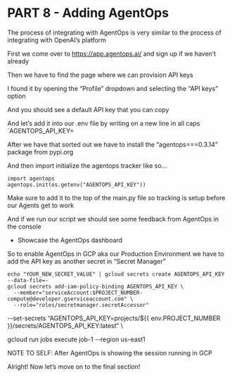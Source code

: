 # PART 8 - Adding AgentOps

The process of integrating with AgentOps is very similar to the process of integrating with OpenAI’s platform

First we come over to https://app.agentops.ai/ and sign up if we haven’t already

Then we have to find the page where we can provision API keys

I found it by opening the “Profile” dropdown and selecting the “API keys” option

And you should see a default API key that you can copy

And let’s add it into our .env file by writing on a new line in all caps `AGENTOPS_API_KEY=

After we have that sorted out we have to install the “agentops===0.3.14” package from pypi.org

And then import initialize the agentops tracker like so…

```
import agentops
agentops.init(os.getenv("AGENTOPS_API_KEY"))
```

Make sure to add it to the top of the main.py file so tracking is setup before our Agents get to work

And if we run our script we should see some feedback from AgentOps in the console

- Showcase the AgentOps dashboard

So to enable AgentOps in GCP aka our Production Environment we have to add the API key as another secret in “Secret Manager”

```
echo "YOUR_NEW_SECRET_VALUE" | gcloud secrets create AGENTOPS_API_KEY --data-file=-
gcloud secrets add-iam-policy-binding AGENTOPS_API_KEY \
  --member="serviceAccount:$PROJECT_NUMBER-compute@developer.gserviceaccount.com" \
  --role="roles/secretmanager.secretAccessor"
```

--set-secrets “AGENTOPS_API_KEY=projects/${{ env.PROJECT_NUMBER }}/secrets/AGENTOPS_API_KEY:latest” \

gcloud run jobs execute job-1 --region us-east1

NOTE TO SELF: After AgentOps is showing the session running in GCP

Alright! Now let’s move on to the final section!